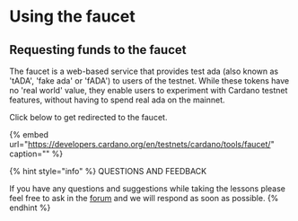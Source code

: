 # Using the faucet

## Requesting funds to the faucet

The faucet is a web-based service that provides test ada \(also known as 'tADA', 'fake ada' or 'fADA'\) to users of the testnet. While these tokens have no 'real world' value, they enable users to experiment with Cardano testnet features, without having to spend real ada on the mainnet.

Click below to get redirected to the faucet.

{% embed url="https://developers.cardano.org/en/testnets/cardano/tools/faucet/" caption="" %}



{% hint style="info" %}
QUESTIONS AND FEEDBACK

  
If you have any questions and suggestions while taking the lessons please feel free to ask in the [forum](https://forum.cardano.org/c/english/operators-talk/119) and we will respond as soon as possible.
{% endhint %}

